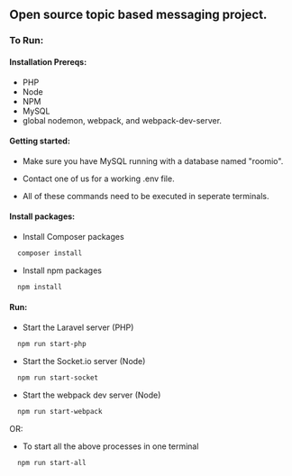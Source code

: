 ## Open source topic based messaging project.

### To Run:
#### Installation Prereqs:
- PHP
- Node
- NPM
- MySQL
- global nodemon, webpack, and webpack-dev-server.

#### Getting started:
- Make sure you have MySQL running with a database named "roomio".

- Contact one of us for a working .env file.

- All of these commands need to be executed in seperate terminals.

#### Install packages:

- Install Composer packages
```bash
  composer install
```

- Install npm packages
```bash
  npm install
```

#### Run:

- Start the Laravel server (PHP)
```bash
  npm run start-php
```

- Start the Socket.io server (Node)
```bash
  npm run start-socket
```

- Start the webpack dev server (Node)
```bash
  npm run start-webpack
```

OR:
- To start all the above processes in one terminal

```bash
  npm run start-all
```
